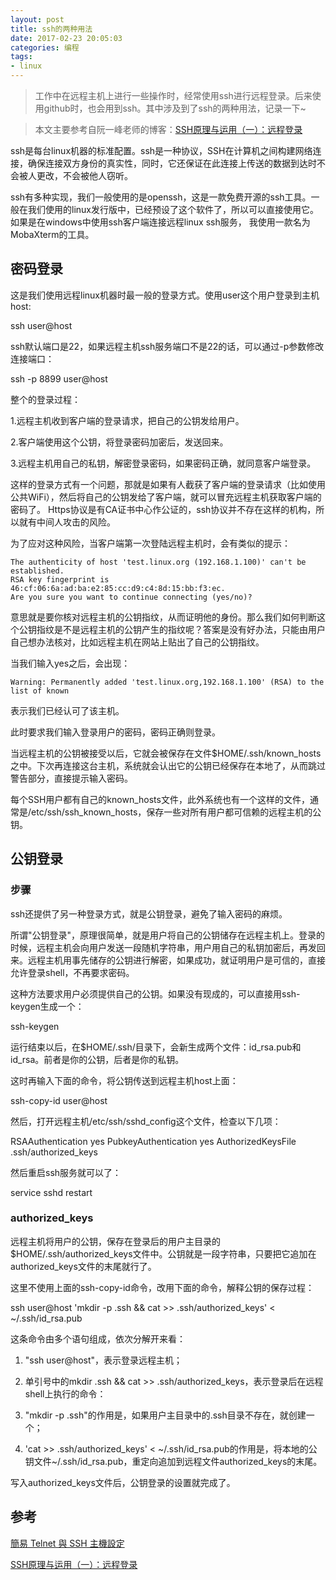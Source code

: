```yaml
---
layout: post
title: ssh的两种用法
date: 2017-02-23 20:05:03
categories: 编程 
tags:
- linux
---
```

> 工作中在远程主机上进行一些操作时，经常使用ssh进行远程登录。后来使用github时，也会用到ssh。其中涉及到了ssh的两种用法，记录一下~

> 本文主要参考自阮一峰老师的博客：[SSH原理与运用（一）：远程登录](http://www.ruanyifeng.com/blog/2011/12/ssh_remote_login.html)

ssh是每台linux机器的标准配置。ssh是一种协议，SSH在计算机之间构建网络连接，确保连接双方身份的真实性，同时，它还保证在此连接上传送的数据到达时不会被人更改，不会被他人窃听。

ssh有多种实现，我们一般使用的是openssh，这是一款免费开源的ssh工具。一般在我们使用的linux发行版中，已经预设了这个软件了，所以可以直接使用它。如果是在windows中使用ssh客户端连接远程linux ssh服务，
我使用一款名为MobaXterm的工具。

<!-- more -->
## 密码登录

这是我们使用远程linux机器时最一般的登录方式。使用user这个用户登录到主机host:

ssh user@host

ssh默认端口是22，如果远程主机ssh服务端口不是22的话，可以通过-p参数修改连接端口：

ssh -p 8899 user@host

整个的登录过程：

1.远程主机收到客户端的登录请求，把自己的公钥发给用户。

2.客户端使用这个公钥，将登录密码加密后，发送回来。

3.远程主机用自己的私钥，解密登录密码，如果密码正确，就同意客户端登录。

这样的登录方式有一个问题，那就是如果有人截获了客户端的登录请求（比如使用公共WiFi），然后将自己的公钥发给了客户端，就可以冒充远程主机获取客户端的密码了。
Https协议是有CA证书中心作公证的，ssh协议并不存在这样的机构，所以就有中间人攻击的风险。

为了应对这种风险，当客户端第一次登陆远程主机时，会有类似的提示：

```
The authenticity of host 'test.linux.org (192.168.1.100)' can't be established. 
RSA key fingerprint is 46:cf:06:6a:ad:ba:e2:85:cc:d9:c4:8d:15:bb:f3:ec. 
Are you sure you want to continue connecting (yes/no)?
```
意思就是要你核对远程主机的公钥指纹，从而证明他的身份。那么我们如何判断这个公钥指纹是不是远程主机的公钥产生的指纹呢？答案是没有好办法，只能由用户自己想办法核对，比如远程主机在网站上贴出了自己的公钥指纹。

当我们输入yes之后，会出现：

```
Warning: Permanently added 'test.linux.org,192.168.1.100' (RSA) to the list of known 
```
表示我们已经认可了该主机。

此时要求我们输入登录用户的密码，密码正确则登录。

当远程主机的公钥被接受以后，它就会被保存在文件$HOME/.ssh/known_hosts之中。下次再连接这台主机，系统就会认出它的公钥已经保存在本地了，从而跳过警告部分，直接提示输入密码。

每个SSH用户都有自己的known_hosts文件，此外系统也有一个这样的文件，通常是/etc/ssh/ssh_known_hosts，保存一些对所有用户都可信赖的远程主机的公钥。

## 公钥登录

### 步骤

ssh还提供了另一种登录方式，就是公钥登录，避免了输入密码的麻烦。

所谓"公钥登录"，原理很简单，就是用户将自己的公钥储存在远程主机上。登录的时候，远程主机会向用户发送一段随机字符串，用户用自己的私钥加密后，再发回来。远程主机用事先储存的公钥进行解密，如果成功，就证明用户是可信的，直接允许登录shell，不再要求密码。

这种方法要求用户必须提供自己的公钥。如果没有现成的，可以直接用ssh-keygen生成一个：

ssh-keygen

运行结束以后，在$HOME/.ssh/目录下，会新生成两个文件：id_rsa.pub和id_rsa。前者是你的公钥，后者是你的私钥。

这时再输入下面的命令，将公钥传送到远程主机host上面：

ssh-copy-id user@host

然后，打开远程主机/etc/ssh/sshd_config这个文件，检查以下几项：

RSAAuthentication yes
PubkeyAuthentication yes
AuthorizedKeysFile .ssh/authorized_keys

然后重启ssh服务就可以了：

service sshd restart

### authorized_keys

远程主机将用户的公钥，保存在登录后的用户主目录的$HOME/.ssh/authorized_keys文件中。公钥就是一段字符串，只要把它追加在authorized_keys文件的末尾就行了。

这里不使用上面的ssh-copy-id命令，改用下面的命令，解释公钥的保存过程：

ssh user@host 'mkdir -p .ssh && cat >> .ssh/authorized_keys' < ~/.ssh/id_rsa.pub

这条命令由多个语句组成，依次分解开来看：

1. "ssh user@host"，表示登录远程主机；

2. 单引号中的mkdir .ssh && cat >> .ssh/authorized_keys，表示登录后在远程shell上执行的命令：

3. "mkdir -p .ssh"的作用是，如果用户主目录中的.ssh目录不存在，就创建一个；

4. 'cat >> .ssh/authorized_keys' < ~/.ssh/id_rsa.pub的作用是，将本地的公钥文件~/.ssh/id_rsa.pub，重定向追加到远程文件authorized_keys的末尾。

写入authorized_keys文件后，公钥登录的设置就完成了。

## 参考

[簡易 Telnet 與 SSH 主機設定](http://linux.vbird.org/linux_server/0310telnetssh/0310telnetssh.php)

[SSH原理与运用（一）：远程登录](http://www.ruanyifeng.com/blog/2011/12/ssh_remote_login.html)